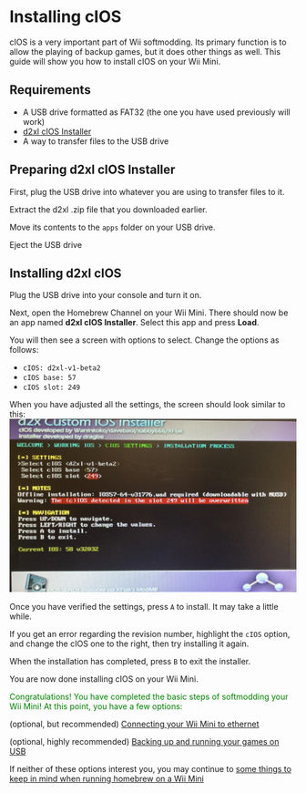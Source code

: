 # Installing cIOS
cIOS is a very important part of Wii softmodding. Its primary function is to allow the playing of backup games, but it does other things as well. This guide will show you how to install cIOS on your Wii Mini.

## Requirements
- A USB drive formatted as FAT32 (the one you have used previously will work)
- [d2xl cIOS Installer](assets/files/wiiminid2xlcios.zip)
- A way to transfer files to the USB drive

## Preparing d2xl cIOS Installer
First, plug the USB drive into whatever you are using to transfer files to it.

Extract the d2xl .zip file that you downloaded earlier.

Move its contents to the ``apps`` folder on your USB drive.

Eject the USB drive

## Installing d2xl cIOS
Plug the USB drive into your console and turn it on.

Next, open the Homebrew Channel on your Wii Mini. There should now be an app named **d2xl cIOS Installer**. Select this app and press **Load**.

You will then see a screen with options to select. Change the options as follows:

- ``cIOS: d2xl-v1-beta2``
- ``cIOS base: 57``
- ``cIOS slot: 249``

When you have adjusted all the settings, the screen should look similar to this:
<img src="/assets/images/d2xlcios.png" alt="d2xl cIOS Installer" />

Once you have verified the settings, press ``A`` to install. It may take a little while.

If you get an error regarding the revision number, highlight the ``cIOS`` option, and change the cIOS one to the right, then try installing it again. 

When the installation has completed, press ``B`` to exit the installer.

You are now done installing cIOS on your Wii Mini.


<span style="color:green">Congratulations! You have completed the basic steps of softmodding your Wii Mini! At this point, you have a few options:</span>

(optional, but recommended) [Connecting your Wii Mini to ethernet](/wiiminiethernethub)

(optional, highly recommended) [Backing up and running your games on USB](/wiiminiusbloaderhub)

If neither of these options interest you, you may continue to [some things to keep in mind when running homebrew on a Wii Mini](/wiiminitips)




